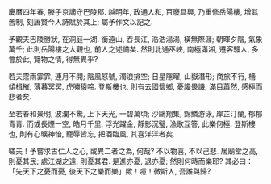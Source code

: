慶曆四年春, 滕子京謫守巴陵郡. 越明年, 政通人和, 百廢具興, 乃重修岳陽樓, 增其舊制, 刻唐賢今人詩賦於其上; 屬予作文以記之. 

予觀夫巴陵勝狀, 在洞庭一湖. 銜遠山, 吞長江, 浩浩湯湯, 橫無際涯; 朝暉夕陰, 氣象萬千; 此則岳陽樓之大觀也, 前人之述備矣. 然則北通巫峽, 南極瀟湘, 遷客騷人, 多會於此, 覽物之情, 得無異乎? 

若夫霪雨霏霏, 連月不開; 陰風怒號, 濁浪排空; 日星隱曜, 山嶽潛形; 商旅不行, 檣傾楫摧; 薄暮冥冥, 虎嘯猿啼. 登斯樓也, 則有去國懷鄉, 憂讒畏譏, 滿目蕭然, 感極而悲者矣. 

至若春和景明, 波瀾不驚, 上下天光, 一碧萬頃; 沙鷗翔集, 錦鱗游泳, 岸芷汀蘭, 郁郁青青. 而或長煙一空, 皓月千里, 浮光躍金, 靜影沉璧, 漁歌互答, 此樂何極. 登斯樓也, 則有心曠神怡, 寵辱皆忘, 把酒臨風, 其喜洋洋者矣. 

嗟夫！予嘗求古仁人之心, 或異二者之為, 何哉? 不以物喜, 不以己悲. 居廟堂之高, 則憂其民; 處江湖之遠, 則憂其君. 是進亦憂, 退亦憂; 然則何時而樂耶? 其必曰：「先天下之憂而憂, 後天下之樂而樂」歟！噫！微斯人, 吾誰與歸? 